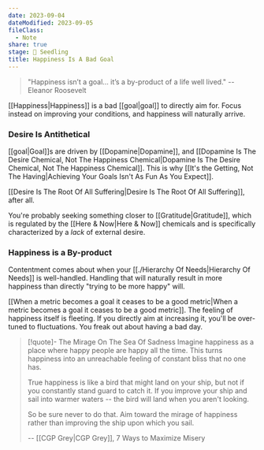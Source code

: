 ```yaml
---
date: 2023-09-04
dateModified: 2023-09-05
fileClass:
  - Note
share: true
stage: 🌱 Seedling
title: Happiness Is A Bad Goal
---
```


> "Happiness isn’t a goal… it’s a by-product of a life well lived." 
> -- Eleanor Roosevelt

[[Happiness|Happiness]] is a bad [[goal|goal]] to directly aim for. Focus instead on improving your conditions, and happiness will naturally arrive.

### Desire Is Antithetical

[[goal|Goal]]s are driven by [[Dopamine|Dopamine]], and [[Dopamine Is The Desire Chemical, Not The Happiness Chemical|Dopamine Is The Desire Chemical, Not The Happiness Chemical]].
This is why [[It's the Getting, Not The Having|Achieving Your Goals Isn't As Fun As You Expect]].

[[Desire Is The Root Of All Suffering|Desire Is The Root Of All Suffering]], after all.

You're probably seeking something closer to [[Gratitude|Gratitude]], which is regulated by the [[Here & Now|Here & Now]] chemicals and is specifically characterized by a _lack_ of external desire.

### Happiness is a By-product

Contentment comes about when your [[./Hierarchy Of Needs|Hierarchy Of Needs]] is well-handled. Handling that will naturally result in more happiness than directly "trying to be more happy" will.

[[When a metric becomes a goal it ceases to be a good metric|When a metric becomes a goal it ceases to be a good metric]]. The feeling of happiness itself is fleeting. If you directly aim at increasing it, you'll be over-tuned to fluctuations. You freak out about having a bad day.

>[!quote]- The Mirage On The Sea Of Sadness
> Imagine happiness as a place where happy people are happy all the time. This turns happiness into an unreachable feeling of constant bliss that no one has. 
> 
>True happiness is like a bird that might land on your ship, but not if you constantly stand guard to catch it. If you improve your ship and sail into warmer waters -- the bird will land when you aren't looking.
> 
>So be sure never to do that. Aim toward the mirage of happiness rather than improving the ship upon which you sail.
>
>-- [[CGP Grey|CGP Grey]], 7 Ways to Maximize Misery 
